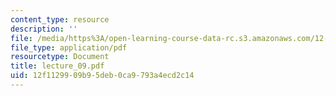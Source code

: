 ```yaml
---
content_type: resource
description: ''
file: /media/https%3A/open-learning-course-data-rc.s3.amazonaws.com/12-746-marine-organic-geochemistry-spring-2005/12f1129909b95deb0ca9793a4ecd2c14_lecture_09.pdf
file_type: application/pdf
resourcetype: Document
title: lecture_09.pdf
uid: 12f11299-09b9-5deb-0ca9-793a4ecd2c14
---
```

